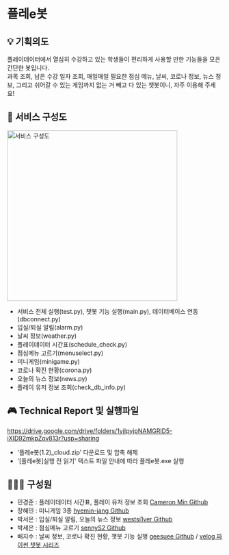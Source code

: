 # 플레e봇

## 💡 기획의도
플레이데이터에서 열심히 수강하고 있는 학생들이 편리하게 사용할 만한 기능들을 모은 간단한 봇입니다.   
과목 조회, 남은 수강 일자 조회, 매일매일 필요한 점심 메뉴, 날씨, 코로나 정보, 뉴스 정보, 그리고 쉬어갈 수 있는 게임까지 없는 거 빼고 다 있는 챗봇이니, 자주 이용해 주세요!

## 📄 서비스 구성도
<img width="398" alt="서비스 구성도" src="https://user-images.githubusercontent.com/68639271/126582999-2f8d17c8-c728-48fa-8218-a0fdf19e99c6.png">

- 서비스 전체 실행(test.py), 챗봇 기능 실행(main.py), 데이터베이스 연동(dbconnect.py)
- 입실/퇴실 알림(alarm.py)
- 날씨 정보(weather.py)
- 플레이데이터 시간표(schedule_check.py)
- 점심메뉴 고르기(menuselect.py)
- 미니게임(minigame.py)
- 코로나 확진 현황(corona.py)
- 오늘의 뉴스 정보(news.py)
- 플레이 유저 정보 조회(check_db_info.py)

## 🎮 Technical Report 및 실행파일
https://drive.google.com/drive/folders/1yjIpyjpNAMGRlD5-iXID92mkpZov813r?usp=sharing
- '플레e봇(1.2)_cloud.zip' 다운로드 및 압축 해제
- '[플레e봇]실행 전 읽기' 텍스트 파일 안내에 따라 플레e봇.exe 실행


## 👨‍👨‍👧 구성원
- 민경준 : 플레이데이터 시간표, 플레이 유저 정보 조회 [Cameron Min Github](https://github.com/keyongjun)
- 장혜민 : 미니게임 3종 [hyemin-jang Github](https://github.com/hyemin-jang)
- 박서은 : 입실/퇴실 알림, 오늘의 뉴스 정보 [westsi1ver Github](https://github.com/westsi1ver)
- 박세은 : 점심메뉴 고르기 [sennyS2 Github](https://github.com/seeun214)
- 배지수 : 날씨 정보, 코로나 확진 현황, 챗봇 기능 실행 [geesuee Github](https://github.com/geesuee) / [velog 파이썬 챗봇 시리즈](https://velog.io/@geesuee/series/%ED%8C%8C%EC%9D%B4%EC%8D%AC-%EC%B1%97%EB%B4%87)
